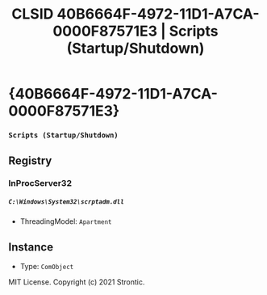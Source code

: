 ﻿---
title: "CLSID 40B6664F-4972-11D1-A7CA-0000F87571E3 | Scripts (Startup/Shutdown)"
excerpt: What is COM-Object CLSID 40B6664F-4972-11D1-A7CA-0000F87571E3?
---

# {40B6664F-4972-11D1-A7CA-0000F87571E3}

### `Scripts (Startup/Shutdown)`

## Registry


### InProcServer32

##### `C:\Windows\System32\scrptadm.dll`
* ThreadingModel: `Apartment`

## Instance

* Type: `ComObject`

MIT License. Copyright (c) 2021 Strontic.


